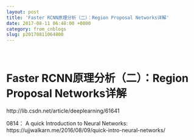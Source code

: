```yaml
---
layout: post
title: 'Faster RCNN原理分析（二）：Region Proposal Networks详解'
date: 2017-08-11 06:48:00 +0800
category: from_cnblogs
slug: p20170811064800
---
```

<p>&nbsp;</p>
<h1>Faster RCNN原理分析（二）：Region Proposal Networks详解</h1>
<p>http://lib.csdn.net/article/deeplearning/61641</p>
<p>0814： A quick Introduction to Neural Networks: https://ujjwalkarn.me/2016/08/09/quick-intro-neural-networks/</p>
<p>&nbsp;</p>